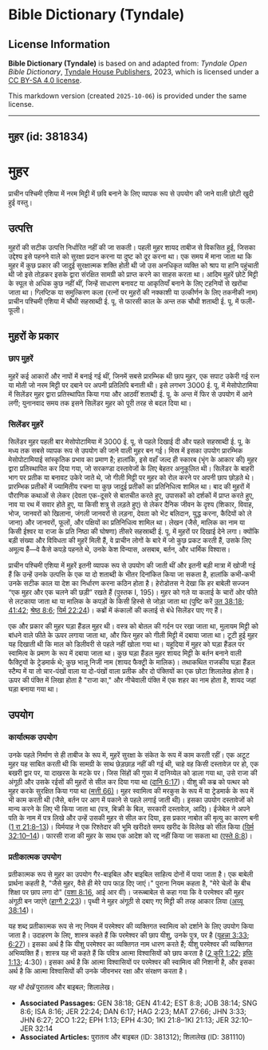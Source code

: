 # Bible Dictionary (Tyndale)

## License Information

**Bible Dictionary (Tyndale)** is based on and adapted from: _Tyndale Open Bible Dictionary_, [Tyndale House Publishers](https://tyndaleopenresources.com/), 2023, which is licensed under a [CC BY-SA 4.0 license](https://creativecommons.org/licenses/by-sa/4.0/legalcode.en).

This markdown version (created `2025-10-06`) is provided under the same license.



--------------------------------

## मुहर (id: 381834)

मुहर
====

प्राचीन पश्चिमी एशिया में नरम मिट्टी में छवि बनाने के लिए व्यापक रूप से उपयोग की जाने वाली छोटी खुदी हुई वस्तु।

उत्पत्ति
--------

मुहरों की सटीक उत्पत्ति निर्धारित नहीं की जा सकती। पहली मुहर शायद ताबीज से विकसित हुई, जिसका उद्देश्य इसे पहनने वाले को सुरक्षा प्रदान करना या दुष्ट को दूर करना था। एक समय में माना जाता था कि मुहर में कुछ प्रकार की जादुई सुरक्षात्मक शक्ति होती थी जो उस अनधिकृत व्यक्ति को श्राप या हानि पहुंचाती थी जो इसे तोड़कर इसके द्वारा संरक्षित सामग्री को प्राप्त करने का साहस करता था। आदिम मुहरें छोटे मिट्टी के स्पूल से अधिक कुछ नहीं थीं, जिन्हें साधारण बनावट या आकृतियाँ बनाने के लिए टहनियों से खरोंचा जाता था। ग्लिप्टिक या समुत्किरण कला (रत्नों पर मुहरों की नक्काशी या उत्कीर्णन के लिए तकनीकी नाम) प्राचीन पश्चिमी एशिया में चौथी सहस्राब्दी ई. पू. से फारसी काल के अन्त तक चौथी शताब्दी ई. पू. में फली\-फूली।

मुहरों के प्रकार
----------------

### छाप मुहरें

मुहरें कई आकारों और नापों में बनाई गई थीं, जिनमें सबसे प्रारम्भिक थी छाप मुहर, एक सपाट उकेरी गई रत्न या मोती जो नरम मिट्टी पर दबाने पर अपनी प्रतिलिपि बनाती थी। इसे लगभग 3000 ई. पू. में मेसोपोटामिया में सिलेंडर मुहर द्वारा प्रतिस्थापित किया गया और आठवीं शताब्दी ई. पू. के अन्त में फिर से उपयोग में आने लगी; युनानवाद समय तक इसने सिलेंडर मुहर को पूरी तरह से बदल दिया था।

### सिलेंडर मुहरें

सिलेंडर मुहर पहली बार मेसोपोटामिया में 3000 ई. पू. से पहले दिखाई दी और पहले सहस्राब्दी ई. पू. के मध्य तक सबसे व्यापक रूप से उपयोग की जाने वाली मुहर बन गई। मिस्र में इसका उपयोग प्रारम्भिक मेसोपोटामियाई सांस्कृतिक प्रभाव का प्रमाण है; हालांकि, इसे वहाँ जल्द ही स्कारब (भृंग के आकार की) मुहर द्वारा प्रतिस्थापित कर दिया गया, जो सरकण्डा दस्तावेजों के लिए बेहतर अनुकूलित थी। सिलेंडर के बाहरी भाग पर प्रतीक या बनावट उकेरे जाते थे, जो गीली मिट्टी पर मुहर को रोल करने पर अपनी छाप छोड़ते थे। प्रारम्भिक प्रतीकों में ज्यामितीय रचना या कुछ जादुई प्रतीकों का प्रतिनिधित्व शामिल था। बाद की मुहरों में पौराणिक कथाओं से लेकर (देवता एक\-दूसरे से बातचीत करते हुए, उपासकों को दर्शकों में प्राप्त करते हुए, नाव या रथ में सवार होते हुए, या किसी शत्रु से लड़ते हुए) से लेकर दैनिक जीवन के दृश्य (शिकार, विवाह, भोज, जानवरों को खिलाना, जंगली जानवरों से लड़ना, देवता को भेंट बलिदान, युद्ध करना, कैदियों को ले जाना) और जानवरों, फूलों, और पक्षियों का प्रतिनिधित्व शामिल था। लेखन (जैसे, मालिक का नाम या किसी ईश्वर या राजा के प्रति निष्ठा की घोषणा) तीसरे सहस्राब्दी ई. पू. में मुहरों पर दिखाई देने लगा। क्योंकि बड़ी संख्या और विविधता की मुहरें मिली हैं, वे प्राचीन लोगों के बारे में जो कुछ प्रकट करती हैं, उसके लिए अमूल्य हैं—वे कैसे कपड़े पहनते थे, उनके केश विन्यास, असबाब, बर्तन, और धार्मिक विश्वास।

प्राचीन पश्चिमी एशिया में मुहरें इतनी व्यापक रूप से उपयोग की जाती थीं और इतनी बड़ी मात्रा में खोजी गई हैं कि उन्हें उनके उत्पत्ति के एक या दो शताब्दी के भीतर दिनांकित किया जा सकता है, हालांकि कभी\-कभी उनके सटीक काल या देश का निर्धारण करना कठिन होता है। हेरोडोतस ने देखा कि हर बाबेली सज्जन “एक मुहर और एक चलने की छड़ी” रखते हैं (पुस्तक I, 195\)। मुहर को गले या कलाई के चारों ओर फीते से लटकाया जाता था या मालिक के कपड़ों के किसी हिस्से से जोड़ा जाता था (पुष्टि करें [उत 38:18](https://ref.ly/Gen38:18); [41:42](https://ref.ly/Gen41:42); [श्रेष्ठ 8:6](https://ref.ly/Song8:6); [यिर्म 22:24](https://ref.ly/Jer22:24))। कब्रों में कंकालों की कलाई से बंधे सिलेंडर पाए गए हैं।

एक और प्रकार की मुहर घड़ा हैंडल मुहर थी। वस्त्र को बोतल की गर्दन पर रखा जाता था, मुलायम मिट्टी को बांधने वाले फीते के ऊपर लगाया जाता था, और फिर मुहर को गीली मिट्टी में दबाया जाता था। टूटी हुई मुहर यह दिखाती थी कि माल को डिलीवरी से पहले नहीं खोला गया था। यहूदिया में मुहर को घड़ा हैंडल पर स्वामित्व के प्रमाण के रूप में दबाया जाता था। कुछ घड़ा हैंडल मुहर शायद मिट्टी के बर्तन बनाने वाली फैक्ट्रियों के ट्रेडमार्क थे; कुछ भालू निजी नाम (शायद फैक्ट्री के मालिक)। तथाकथित राजकीय घड़ा हैंडल स्टैम्प में या तो चार\-पंखों वाला या दो\-पंखों वाला प्रतीक और दो पंक्तियों का एक छोटा शिलालेख होता है। ऊपर की पंक्ति में लिखा होता है "राजा का," और नीचेवाली पंक्ति में एक शहर का नाम होता है, शायद जहां घड़ा बनाया गया था।

उपयोग
-----

### कार्यात्मक उपयोग

उनके पहले निर्माण से ही ताबीज के रूप में, मुहरें सुरक्षा के संकेत के रूप में काम करती रहीं। एक अटूट मुहर यह साबित करती थी कि सामग्री के साथ छेड़छाड़ नहीं की गई थी, चाहे वह किसी दस्तावेज़ पर हो, एक बखरी द्वार पर, या दाखरस के मटके पर। जिस सिंहों की गुफा में दानिय्येल को डाला गया था, उसे राजा की अंगूठी और उसके रईसों की मुहरों से सील कर दिया गया था ([दानि 6:17](https://ref.ly/Dan6:17))। यीशु की कब्र को पत्थर को मुहर करके सुरक्षित किया गया था ([मत्ती 66\)](https://ref.ly/Matt27:66)। मुहर स्वामित्व की मरकुस के रूप में या ट्रेडमार्क के रूप में भी काम करती थी (जैसे, बर्तन पर आग में पकाने से पहले लगाई जाती थी)। इसका उपयोग दस्तावेजों को मान्य करने के लिए भी किया जाता था (पत्र, बिक्री के बिल, सरकारी दस्तावेज़, आदि)। ईजेबेल ने अपने पति के नाम में पत्र लिखे और उन्हें उसकी मुहर से सील कर दिया, इस प्रकार नाबोत की मृत्यु का कारण बनी ([1 रा 21:8–13](https://ref.ly/1Kgs21:8-1Kgs21:13))। यिर्मयाह ने एक रिश्तेदार की भूमि खरीदते समय खरीद के विलेख को सील किया ([यिर्म 32:10–14](https://ref.ly/Jer32:10-Jer32:14))। फारसी राजा की मुहर के साथ एक आदेश को रद्द नहीं किया जा सकता था ([एस्ते 8:8](https://ref.ly/Esth8:8))।

### प्रतीकात्मक उपयोग

प्रतीकात्मक रूप से मुहर का उपयोग गैर\-बाइबिल और बाइबिल साहित्य दोनों में पाया जाता है। एक बाबेली प्रार्थना कहती है, "जैसे मुहर, वैसे ही मेरे पाप फाड़ दिए जाएं।" पुराना नियम कहता है, "मेरे चेलों के बीच शिक्षा पर छाप लगा दो" ([यशा 8:16](https://ref.ly/Isa8:16), आई आर वी)। जरूब्बाबेल से कहा गया कि वे परमेश्वर की मुहर अंगूठी बन जाएंगे ([हाग्गै 2:23](https://ref.ly/Hag2:23))। पृथ्वी ने मुहर अंगूठी से दबाए गए मिट्टी की तरह आकार लिया ([अय्यू 38:14](https://ref.ly/Job38:14))।

यह शब्द प्रतीकात्मक रूप से नए नियम में परमेश्वर की व्यक्तिगत स्वामित्व को दर्शाने के लिए उपयोग किया जाता है। उदाहरण के लिए, शास्त्र कहते हैं कि परमेश्वर की छाप यीशु, उनके पुत्र, पर है ([यूहन्ना 3:33](https://ref.ly/John3:33); [6:27](https://ref.ly/John6:27))। इसका अर्थ है कि यीशु परमेश्वर का व्यक्तिगत नाम धारण करते हैं; यीशु परमेश्वर की व्यक्तिगत अभिव्यक्ति हैं। शास्त्र यह भी कहते हैं कि पवित्र आत्मा विश्वासियों को छाप करता है ([2 कुरि 1:22](https://ref.ly/2Cor1:22); [इफि 1:13](https://ref.ly/Eph1:13); 4:30\)। इसका अर्थ है कि आत्मा विश्वासियों पर परमेश्वर की स्वामित्व की निशानी है, और इसका अर्थ है कि आत्मा विश्वासियों की उनके जीवनभर रक्षा और संरक्षण करता है।

*यह भी देखें* पुरातत्व और बाइबल; शिलालेख। 

* **Associated Passages:** GEN 38:18; GEN 41:42; EST 8:8; JOB 38:14; SNG 8:6; ISA 8:16; JER 22:24; DAN 6:17; HAG 2:23; MAT 27:66; JHN 3:33; JHN 6:27; 2CO 1:22; EPH 1:13; EPH 4:30; 1KI 21:8–1KI 21:13; JER 32:10–JER 32:14
* **Associated Articles:** पुरातत्व और बाइबल (ID: 381312); शिलालेख (ID: 381110)

